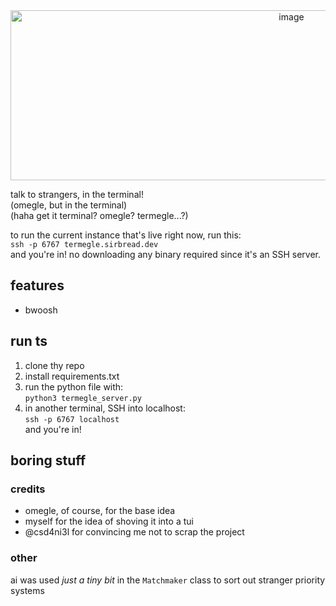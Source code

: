 <div align="center">
  <img width="883" height="272" alt="image" src="https://github.com/user-attachments/assets/568d518a-7b0a-445b-a45c-d5c34410e2df" />
</div>

talk to strangers, in the terminal!  
(omegle, but in the terminal)  
(haha get it terminal? omegle? termegle...?)

to run the current instance that's live right now, run this:  
`ssh -p 6767 termegle.sirbread.dev`  
and you're in! no downloading any binary required since it's an SSH server.  

## features
- bwoosh

## run ts
1. clone thy repo
2. install requirements.txt
3. run the python file with:  
   `python3 termegle_server.py`
4. in another terminal, SSH into localhost:  
   `ssh -p 6767 localhost`  
   and you're in!

## boring stuff
### credits
- omegle, of course, for the base idea
- myself for the idea of shoving it into a tui
- @csd4ni3l for convincing me not to scrap the project

### other 
ai was used _just a tiny bit_ in the `Matchmaker` class to sort out stranger priority systems


